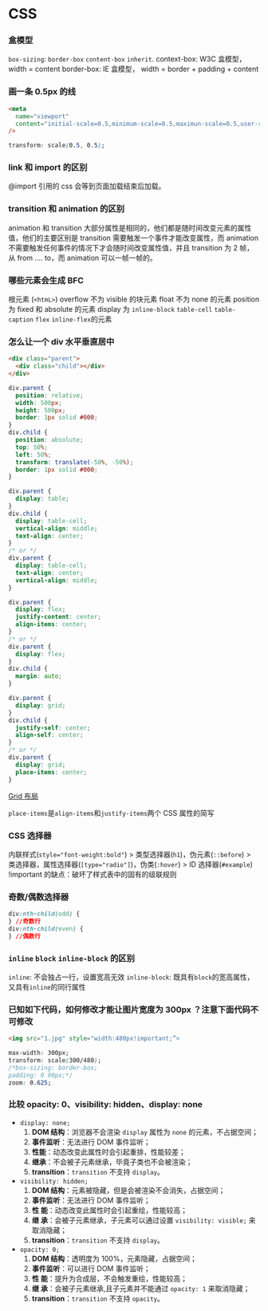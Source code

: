 # CSS

### 盒模型

`box-sizing`: `border-box` `content-box` `inherit`.
context-box: W3C 盒模型，width = content
border-box: IE 盒模型， width = border + padding + content

### 画一条 0.5px 的线

```html
<meta
  name="viewport"
  content="initial-scale=0.5,minimum-scale=0.5,maximun-scale=0.5,user-scalable=no"
/>
```

```css
transform: scale(0.5, 0.5);
```

### link 和 import 的区别

@import 引用的 css 会等到页面加载结束后加载。

### transition 和 animation 的区别

animation 和 transition 大部分属性是相同的，他们都是随时间改变元素的属性值，他们的主要区别是 transition 需要触发一个事件才能改变属性，而 animation 不需要触发任何事件的情况下才会随时间改变属性值，并且 transition 为 2 帧，从 from …. to，而 animation 可以一帧一帧的。

<!-- TODO: 使用场景 -->
<!-- 导航的 tab 的切换（只有开始和结束 -->

### 哪些元素会生成 BFC

根元素 (`<htmL>`)
overflow 不为 visible 的块元素
float 不为 none 的元素
position 为 fixed 和 absolute 的元素
display 为 `inline-block` `table-cell` `table-caption` `flex` `inline-flex`的元素

### 怎么让一个 div 水平垂直居中

```html
<div class="parent">
  <div class="child"></div>
</div>
```

```css
div.parent {
  position: relative;
  width: 500px;
  height: 500px;
  border: 1px solid #000;
}
div.child {
  position: absolute;
  top: 50%;
  left: 50%;
  transform: translate(-50%, -50%);
  border: 1px solid #000;
}
```

```css
div.parent {
  display: table;
}
div.child {
  display: table-cell;
  vertical-align: middle;
  text-align: center;
}
/* or */
div.parent {
  display: table-cell;
  text-align: center;
  vertical-align: middle;
}
```

```css
div.parent {
  display: flex;
  justify-content: center;
  align-items: center;
}
/* or */
div.parent {
  display: flex;
}
div.child {
  margin: auto;
}
```

```css
div.parent {
  display: grid;
}
div.child {
  justify-self: center;
  align-self: center;
}
/* or */
div.parent {
  display: grid;
  place-items: center;
}
```

[Grid 布局](http://www.ruanyifeng.com/blog/2019/03/grid-layout-tutorial.html)

`place-items`是`align-items`和`justify-items`两个 CSS 属性的简写

### CSS 选择器

内联样式(`style="font-weight:bold"`) > 类型选择器(`h1`)，伪元素(`::before`) > 类选择器，属性选择器(`[type="radio"]`)，伪类(`:hover`) > ID 选择器(`#example`)
!important 的缺点：破坏了样式表中的固有的级联规则

### 奇数/偶数选择器

```css
div:nth-child(odd) {
} //奇数行
div:nth-child(even) {
} //偶数行
```

### `inline` `block` `inline-block` 的区别

`inline`: 不会独占一行，设置宽高无效
`inline-block`: 既具有`block`的宽高属性，又具有`inline`的同行属性

### 已知如下代码，如何修改才能让图片宽度为 300px ？注意下面代码不可修改

```html
<img src="1.jpg" style="width:480px!important;”>
```

```css
max-width: 300px;
transform: scale(300/480);
/*box-sizing: border-box;
padding: 0 90px;*/
zoom: 0.625;
```

### 比较 opacity: 0、visibility: hidden、display: none

- `display: none;`
  1. **DOM 结构**：浏览器不会渲染 `display` 属性为 `none` 的元素，不占据空间；
  2. **事件监听**：无法进行 DOM 事件监听；
  3. **性能**：动态改变此属性时会引起重排，性能较差；
  4. **继承**：不会被子元素继承，毕竟子类也不会被渲染；
  5. **transition**：`transition` 不支持 `display`。
- `visibility: hidden;`
  1. **DOM 结构**：元素被隐藏，但是会被渲染不会消失，占据空间；
  2. **事件监听**：无法进行 DOM 事件监听；
  3. **性 能**：动态改变此属性时会引起重绘，性能较高；
  4. **继 承**：会被子元素继承，子元素可以通过设置 `visibility: visible;` 来取消隐藏；
  5. **transition**：`transition` 不支持 `display`。
- `opacity: 0;`
  1. **DOM 结构**：透明度为 100%，元素隐藏，占据空间；
  2. **事件监听**：可以进行 DOM 事件监听；
  3. **性 能**：提升为合成层，不会触发重绘，性能较高；
  4. **继 承**：会被子元素继承,且子元素并不能通过 `opacity: 1` 来取消隐藏；
  5. **transition**：`transition` 不支持 `opacity`。
